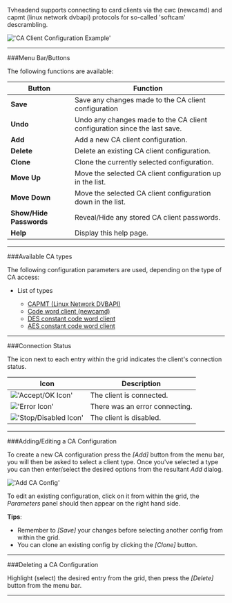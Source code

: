 Tvheadend supports connecting to card clients via the cwc (newcamd) and
capmt (linux network dvbapi) protocols for so-called 'softcam' descrambling.

!['CA Client Configuration Example'](static/img/doc/caclientconfig.png)

---

###Menu Bar/Buttons

The following functions are available:

Button              | Function
--------------------|---------
**Save**            | Save any changes made to the CA client configuration
**Undo**            | Undo any changes made to the CA client configuration since the last save.
**Add**             | Add a new CA client configuration.
**Delete**          | Delete an existing CA client configuration.
**Clone**           | Clone the currently selected configuration.
**Move Up**         | Move the selected CA client configuration up in the list.
**Move Down**       | Move the selected CA client configuration down in the list.
**Show/Hide Passwords**  | Reveal/Hide any stored CA client passwords.
**Help**            | Display this help page.

---

###Available CA types

The following configuration parameters are used, depending on the type 
of CA access:

* List of types

  - [CAPMT (Linux Network DVBAPI)](class/caclient_capmt)
  - [Code word client (newcamd)](class/caclient_cwc)
  - [DES constant code word client](class/caclient_ccw_des)
  - [AES constant code word client](class/caclient_ccw_aes)

---

###Connection Status

The icon next to each entry within the grid indicates the client's 
connection status.

Icon                                         | Description
---------------------------------------------|------------
!['Accept/OK Icon'](icons/accept.png)        | The client is connected.
!['Error Icon'](icons/exclamation.png)       | There was an error connecting.
!['Stop/Disabled Icon'](icons/stop.png)      | The client is disabled.

---

###Adding/Editing a CA Configuration

To create a new CA configuration press the *[Add]* button from the 
menu bar, you will then be asked to select a client type. Once you've 
selected a type you can then enter/select the desired options from the 
resultant *Add* dialog.

!['Add CA Config'](static/img/doc/configcaadd.png)

To edit an existing configuration, click on it from within the grid, the 
*Parameters* panel should then appear on the right hand side.

**Tips**: 
* Remember to *[Save]* your changes before selecting another config 
from within the grid.
* You can clone an existing config by clicking the *[Clone]* 
button.

---

###Deleting a CA Configuration

Highlight (select) the desired entry from the grid, then press the 
*[Delete]* button from the menu bar. 

---
